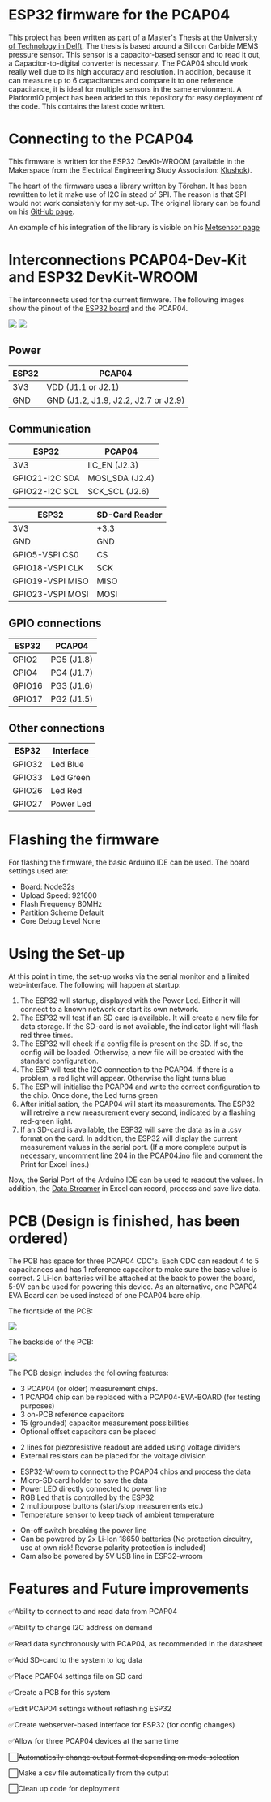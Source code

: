 # ESP32 firmware for the PCAP04

This project has been written as part of a Master's Thesis at the [University of Technology in Delft](https://www.tudelft.nl/). The thesis is based around a Silicon Carbide MEMS pressure sensor. This sensor is a capacitor-based sensor and to read it out, a Capacitor-to-digital converter is necessary. The PCAP04 should work really well due to its high accuracy and resolution. In addition, because it can measure up to 6 capacitances and compare it to one reference capacitance, it is ideal for multiple sensors in the same envionment.
A PlatformIO project has been added to this repository for easy deployment of the code. This contains the latest code written.

# Connecting to the PCAP04

This firmware is written for the ESP32 DevKit-WROOM (available in the Makerspace from the Electrical Engineering Study Association: [Klushok](https://klushok.etv.tudelft.nl/)).

The heart of the firmware uses a library written by Törehan. It has been rewritten to let it make use of I2C in stead of SPI. The reason is that SPI would not work consistenly for my set-up.
The original library can be found on his [GitHub page](https://github.com/torehan/pcap04-arduino).

An example of his integration of the library is visible on his [Metsensor page](https://github.com/torehan/metsensor-pio)

# Interconnections PCAP04-Dev-Kit and ESP32 DevKit-WROOM

The interconnects used for the current firmware. The following images show the pinout of the [ESP32 board](https://raw.githubusercontent.com/AchimPieters/esp32-homekit-camera/master/Images/ESP32-30PIN-DEVBOARD.png) and the PCAP04.

![](/Documents/ESP32-30PIN-DEVBOARD.png)
![](/Documents/PCAP04%20Pinout.png)

## Power

| ESP32 | PCAP04                               |
| ----- | ------------------------------------ |
| 3V3   | VDD (J1.1 or J2.1)                   |
| GND   | GND (J1.2, J1.9, J2.2, J2.7 or J2.9) |

## Communication

| ESP32          | PCAP04          |
| -------------- | --------------- |
| 3V3            | IIC_EN (J2.3)   |
| GPIO21-I2C SDA | MOSI_SDA (J2.4) |
| GPIO22-I2C SCL | SCK_SCL (J2.6)  |

| ESP32            | SD-Card Reader |
| ---------------- | -------------- |
| 3V3              | +3.3           |
| GND              | GND            |
| GPIO5-VSPI CS0   | CS             |
| GPIO18-VSPI CLK  | SCK            |
| GPIO19-VSPI MISO | MISO           |
| GPIO23-VSPI MOSI | MOSI           |

## GPIO connections

| ESP32  | PCAP04     |
| ------ | ---------- |
| GPIO2  | PG5 (J1.8) |
| GPIO4  | PG4 (J1.7) |
| GPIO16 | PG3 (J1.6) |
| GPIO17 | PG2 (J1.5) |

## Other connections

| ESP32  | Interface |
| ------ | --------- |
| GPIO32 | Led Blue  |
| GPIO33 | Led Green |
| GPIO26 | Led Red   |
| GPIO27 | Power Led |

# Flashing the firmware

For flashing the firmware, the basic Arduino IDE can be used. The board settings used are:

- Board:            Node32s
- Upload Speed:     921600
- Flash Frequency   80MHz
- Partition Scheme  Default
- Core Debug Level  None

# Using the Set-up

At this point in time, the set-up works via the serial monitor and a limited web-interface. The following will happen at startup:

1. The ESP32 will startup, displayed with the Power Led. Either it will connect to a known network or start its own network.
2. The ESP32 will test if an SD card is available. It will create a new file for data storage. If the SD-card is not available, the indicator light will flash red three times.
3. The ESP32 will check if a config file is present on the SD. If so, the config will be loaded. Otherwise, a new file will be created with the standard configuration.
4. The ESP will test the I2C connection to the PCAP04. If there is a problem, a red light will appear. Otherwise the light turns blue
5. The ESP will initialise the PCAP04 and write the correct configuration to the chip. Once done, the Led turns green
6. After initialisation, the PCAP04 will start its measurements. The ESP32 will retreive a new measurement every second, indicated by a flashing red-green light.
7. If an SD-card is available, the ESP32 will save the data as in a .csv format on the card. In addition, the ESP32 will display the current measurement values in the serial port. (If a more complete output is necessary, uncomment line 204 in the [PCAP04.ino](https://github.com/tomsalden/PCAP04/blob/main/PCAP04.ino#L192) file and comment the Print for Excel lines.)

Now, the Serial Port of the Arduino IDE can be used to readout the values.
In addition, the [Data Streamer](https://support.microsoft.com/nl-nl/office/wat-is-data-streamer-1d52ffce-261c-4d7b-8017-89e8ee2b806f) in Excel can record, process and save live data.

# PCB (Design is finished, has been ordered)

The PCB has space for three PCAP04 CDC's. Each CDC can readout 4 to 5 capacitances and has 1 reference capacitor to make sure the base value is correct.
2 Li-Ion batteries will be attached at the back to power the board, 5-9V can be used for powering this device.
As an alternative, one PCAP04 EVA Board can be used instead of one PCAP04 bare chip.

The frontside of the PCB:

![](/PCB/PCAP04_Interface/PCB_Front.png)

The backside of the PCB:

![](/PCB/PCAP04_Interface/PCB_Back.png)

The PCB design includes the following features:

- 3 PCAP04 (or older) measurement chips.
- 1 PCAP04 chip can be replaced with a PCAP04-EVA-BOARD (for testing purposes)
- 3 on-PCB reference capacitors
- 15 (grounded) capacitor measurement possibilities
- Optional offset capacitors can be placed

<!-- -->

- 2 lines for piezoresistive readout are added using voltage dividers
- External resistors can be placed for the voltage division

<!-- -->

- ESP32-Wroom to connect to the PCAP04 chips and process the data
- Micro-SD card holder to save the data
- Power LED directly connected to power line
- RGB Led that is controlled by the ESP32
- 2 multipurpose buttons (start/stop measurements etc.)
- Temperature sensor to keep track of ambient temperature

<!-- -->

- On-off switch breaking the power line
- Can be powered by 2x Li-Ion 18650 batteries (No protection circuitry, use at own risk! Reverse polarity protection is included)
- Cam also be powered by 5V USB line in ESP32-wroom

# Features and Future improvements

✅Ability to connect to and read data from PCAP04

✅Ability to change I2C address on demand

✅Read data synchronously with PCAP04, as recommended in the datasheet

✅Add SD-card to the system to log data

✅Place PCAP04 settings file on SD card

✅Create a PCB for this system

✅Edit PCAP04 settings without reflashing ESP32

✅Create webserver-based interface for ESP32 (for config changes)

✅Allow for three PCAP04 devices at the same time

⬜️~~Automatically change output format depending on mode selection~~

⬜️Make a csv file automatically from the output

⬜️Clean up code for deployment
